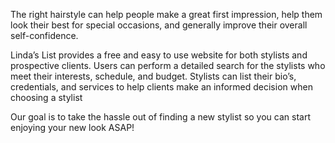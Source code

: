 The right hairstyle can help people make a great first impression, help them look their best for special occasions, and generally improve their overall self-confidence.

Linda’s List provides a free and easy to use website for both stylists and prospective clients. Users can perform a detailed search for the stylists who meet their interests, schedule, and budget. Stylists can list their bio’s, credentials, and services to help clients make an informed decision when choosing a stylist

Our goal is to take the hassle out of finding a new stylist so you can start enjoying your new look ASAP!
